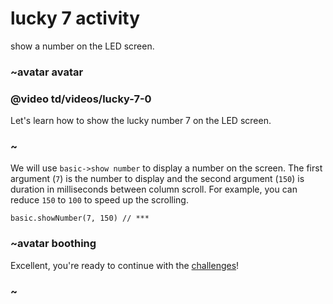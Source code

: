 # lucky 7 activity 

show a number on the LED screen.

### ~avatar avatar

### @video td/videos/lucky-7-0

Let's learn how to show the lucky number 7 on the LED screen.

### ~

We will use `basic->show number` to display a number on the screen. The first argument (`7`) is the number to display and the second argument (`150`) is duration in milliseconds between column scroll. For example, you can reduce `150` to `100` to speed up the scrolling.

```
basic.showNumber(7, 150) // ***
```

### ~avatar boothing

Excellent, you're ready to continue with the [challenges](/lessons/lucky-7/challenges)!

### ~

